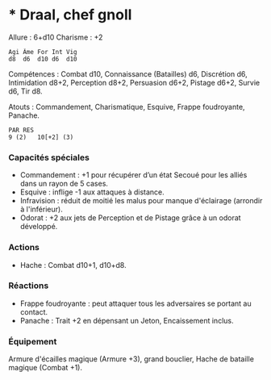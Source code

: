 
# * Draal, chef gnoll

Allure : 6+d10
Charisme : +2

	Agi	Âme	For	Int	Vig
	d8	d6	d10	d6	d10

Compétences : Combat d10, Connaissance (Batailles) d6, Discrétion d6, Intimidation d8+2, Perception d8+2, Persuasion d6+2, Pistage d6+2, Survie d6, Tir d8.

Atouts : Commandement, Charismatique, Esquive, Frappe foudroyante, Panache.

	PAR	RES
	9 (2)	10[+2] (3)

### Capacités spéciales
- Commandement : +1 pour récupérer d’un état Secoué pour les alliés dans un rayon de 5 cases.
- Esquive : inflige -1 aux attaques à distance.
- Infravision : réduit de moitié les malus pour manque d'éclairage (arrondir à l'inférieur).
- Odorat : +2 aux jets de Perception et de Pistage grâce à un odorat développé.

### Actions
- Hache : Combat d10+1, d10+d8.

### Réactions 
- Frappe foudroyante : peut attaquer tous les adversaires se portant au contact.
- Panache : Trait +2 en dépensant un Jeton, Encaissement inclus.

### Équipement
Armure d'écailles magique (Armure +3), grand bouclier, Hache de bataille magique (Combat +1).

